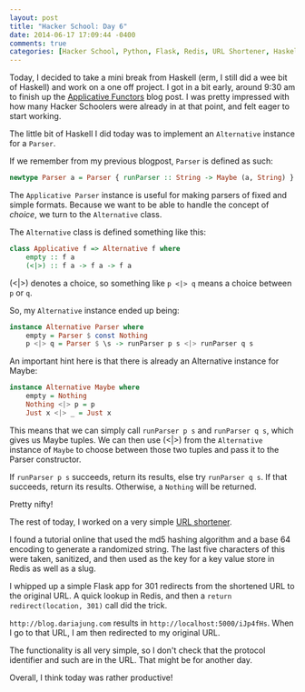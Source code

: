 ```yaml
---
layout: post
title: "Hacker School: Day 6"
date: 2014-06-17 17:09:44 -0400
comments: true
categories: [Hacker School, Python, Flask, Redis, URL Shortener, Haskell]
---
```


Today, I decided to take a mini break from Haskell (erm, I still did a wee bit of Haskell) and work on a one off project. I got in a bit early, around 9:30 am to finish up the [Applicative Functors](http://blog.dariajung.com/blog/2014/06/16/applicative-functors/) blog post. I was pretty impressed with how many Hacker Schoolers were already in at that point, and felt eager to start working. 

The little bit of Haskell I did today was to implement an ```Alternative``` instance for a ```Parser```.

If we remember from my previous blogpost, ```Parser``` is defined as such:

```haskell 
newtype Parser a = Parser { runParser :: String -> Maybe (a, String) }
```

The ```Applicative Parser``` instance is useful for making parsers of fixed and simple formats. Because we want to be able to handle
the concept of *choice*, we turn to the ```Alternative``` class.

The ```Alternative``` class is defined something like this:

```haskell
class Applicative f => Alternative f where
    empty :: f a
    (<|>) :: f a -> f a -> f a
```

(<|>) denotes a choice, so something like ```p <|> q``` means a choice between ```p``` or ```q```.

So, my ```Alternative``` instance ended up being:

```haskell
instance Alternative Parser where
    empty = Parser $ const Nothing
    p <|> q = Parser $ \s -> runParser p s <|> runParser q s
```

An important hint here is that there is already an Alternative instance for Maybe:

```haskell
instance Alternative Maybe where
    empty = Nothing
    Nothing <|> p = p
    Just x <|> _ = Just x
```

This means that we can simply call ```runParser p s``` and ```runParser q s```, which gives us Maybe tuples. We can then use (<|>) from the ```Alternative``` instance of ```Maybe``` to choose between those two tuples and pass it to the Parser constructor.

If ```runParser p s``` succeeds, return its results, else try ```runParser q s```. If that succeeds, return its results. Otherwise, a ```Nothing``` will be returned.

Pretty nifty!

The rest of today, I worked on a very simple [URL shortener](https://github.com/dariajung/url_shortener). 

I found a tutorial online that used the md5 hashing algorithm and a base 64 encoding to generate a randomized string. The last five characters of this were taken, sanitized, and then used as the key for a key value store in Redis as well as a slug. 

I whipped up a simple Flask app for 301 redirects from the shortened URL to the original URL. A quick lookup in Redis, and then a ```return redirect(location, 301)``` call did the trick. 

```http://blog.dariajung.com``` results in ```http://localhost:5000/iJp4fHs```. When I go to that URL, I am then redirected to my original URL.

The functionality is all very simple, so I don't check that the protocol identifier and such are in the URL. That might be for another day.

Overall, I think today was rather productive! 
